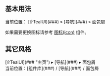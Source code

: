 ## 基本用法

<aside class="doc-demo">

<nav class="x-breadcrumb">当前位置： [<span class="x-icon">۩</span>TealUI](###) <span class="x-icon x-breadcrumb-divider">»</span> [导航](###) <span class="x-icon x-breadcrumb-divider">»</span> <span>面包屑</span></nav>

</aside>

如果需要更换图标请参考 [图标(icon)](../../typography/partial/icon.html) 组件。

## 其它风格

<aside class="doc-demo">

<nav class="x-breadcrumb">[<span class="x-icon">۩</span>TealUI](### "主页") <span class="x-breadcrumb-divider">▸</span> [导航](###) <span class="x-breadcrumb-divider">▸</span> <span>面包屑</span></nav>

</aside>

<aside class="doc-demo">

<nav class="x-breadcrumb">当前位置：[组件库](###) / [导航](###) / <span>面包屑</span></nav>

</aside>